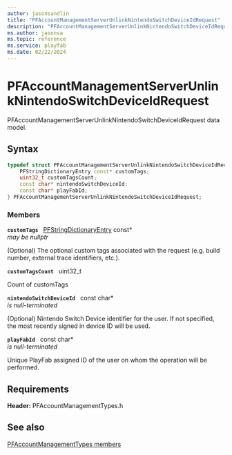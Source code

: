 ```yaml
---
author: jasonsandlin
title: "PFAccountManagementServerUnlinkNintendoSwitchDeviceIdRequest"
description: "PFAccountManagementServerUnlinkNintendoSwitchDeviceIdRequest data model."
ms.author: jasonsa
ms.topic: reference
ms.service: playfab
ms.date: 02/22/2024
---
```


# PFAccountManagementServerUnlinkNintendoSwitchDeviceIdRequest  

PFAccountManagementServerUnlinkNintendoSwitchDeviceIdRequest data model.  

## Syntax  
  
```cpp
typedef struct PFAccountManagementServerUnlinkNintendoSwitchDeviceIdRequest {  
    PFStringDictionaryEntry const* customTags;  
    uint32_t customTagsCount;  
    const char* nintendoSwitchDeviceId;  
    const char* playFabId;  
} PFAccountManagementServerUnlinkNintendoSwitchDeviceIdRequest;  
```
  
### Members  
  
**`customTags`** &nbsp; [PFStringDictionaryEntry](../../pftypes/structs/pfstringdictionaryentry.md) const*  
*may be nullptr*  
  
(Optional) The optional custom tags associated with the request (e.g. build number, external trace identifiers, etc.).
  
**`customTagsCount`** &nbsp; uint32_t  
  
Count of customTags
  
**`nintendoSwitchDeviceId`** &nbsp; const char*  
*is null-terminated*  
  
(Optional) Nintendo Switch Device identifier for the user. If not specified, the most recently signed in device ID will be used.
  
**`playFabId`** &nbsp; const char*  
*is null-terminated*  
  
Unique PlayFab assigned ID of the user on whom the operation will be performed.
  
  
## Requirements  
  
**Header:** PFAccountManagementTypes.h
  
## See also  
[PFAccountManagementTypes members](../pfaccountmanagementtypes_members.md)  

  
  
